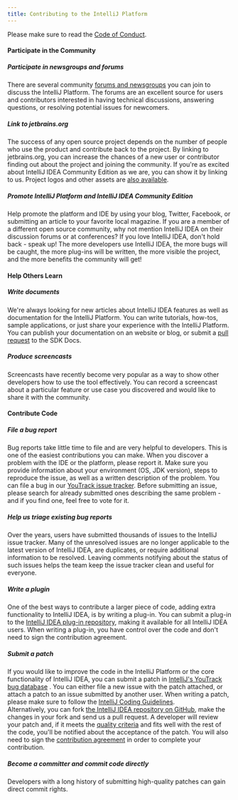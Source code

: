 ```yaml
---
title: Contributing to the IntelliJ Platform
---
```

<!-- Copyright 2000-2020 JetBrains s.r.o. and other contributors. Use of this source code is governed by the Apache 2.0 license that can be found in the LICENSE file. -->

Please make sure to read the [Code of Conduct](../CODE_OF_CONDUCT.md).

#### Participate in the Community

##### Participate in newsgroups and forums  
There are several community [forums and newsgroups](https://intellij-support.jetbrains.com/hc/en-us/community/topics) you can join to discuss the IntelliJ Platform. The forums are an excellent source for users and contributors interested in having technical discussions, answering questions, or resolving potential issues for newcomers.

##### Link to jetbrains.org
The success of any open source project depends on the number of people who use the product and contribute back to the project. By linking to jetbrains.org, you can increase the chances of a new user or contributor finding out about the project and joining the community. If you're as excited about IntelliJ IDEA Community Edition as we are, you can show it by linking to us. Project logos and other assets are [also available](https://www.jetbrains.com/company/press/).

##### Promote IntelliJ Platform and IntelliJ IDEA Community Edition  
Help promote the platform and IDE by using your blog, Twitter, Facebook, or submitting an article to your favorite local magazine. If you are a member of a different open source community, why not mention IntelliJ IDEA on their discussion forums or at conferences? If you love IntelliJ IDEA, don't hold back - speak up! The more developers use IntelliJ IDEA, the more bugs will be caught, the more plug-ins will be written, the more visible the project, and the more benefits the community will get!

#### Help Others Learn

##### Write documents  
We're always looking for new articles about IntelliJ IDEA features as well as documentation for the IntelliJ Platform. You can write tutorials, how-tos, sample applications, or just share your experience with the IntelliJ Platform. You can publish your documentation on an website or blog, or submit a [pull request](/CONTRIBUTING.md) to the SDK Docs.

##### Produce screencasts  
Screencasts have recently become very popular as a way to show other developers how to use the tool effectively. You can record a screencast about a particular feature or use case you discovered and would like to share it with the community.

#### Contribute Code

##### File a bug report  
Bug reports take little time to file and are very helpful to developers. This is one of the easiest contributions you can make. When you discover a problem with the IDE or the platform, please report it. Make sure you provide information about your environment (OS, JDK version), steps to reproduce the issue, as well as a written description of the problem. You can file a bug in our [YouTrack issue tracker](https://youtrack.jetbrains.com/issues/IDEA).
Before submitting an issue, please search for already submitted ones describing the same problem - and if you find one, feel free to vote for it.

##### Help us triage existing bug reports  
Over the years, users have submitted thousands of issues to the IntelliJ issue tracker. Many of the unresolved issues are no longer applicable to the latest version of IntelliJ IDEA, are duplicates, or require additional information to be resolved. Leaving comments notifying about the status of such issues helps the team keep the issue tracker clean and useful for everyone.

##### Write a plugin  
One of the best ways to contribute a larger piece of code, adding extra functionality to IntelliJ IDEA, is by writing a plug-in. You can submit a plug-in to the [IntelliJ IDEA plug-in repository](https://plugins.jetbrains.com/), making it available for all IntelliJ IDEA users. When writing a plug-in, you have control over the code and don't need to sign the contribution agreement. 

##### Submit a patch  
If you would like to improve the code in the IntelliJ Platform or the core functionality of IntelliJ IDEA, you can submit a patch in [IntelliJ's YouTrack bug database](https://youtrack.jetbrains.com/issues/IDEA) . You can either file a new issue with the patch attached, or attach a patch to an issue submitted by another user. When writing a patch, please make sure to follow the [IntelliJ Coding Guidelines](intellij_coding_guidelines.md).  
Alternatively, you can fork [the IntelliJ IDEA repository on GitHub](https://github.com/JetBrains/intellij-community), make the changes in your fork and send us a pull request.
A developer will review your patch and, if it meets the [quality criteria](intellij_coding_guidelines.md) and fits well with the rest of the code, you'll be notified about the acceptance of the patch. You will also need to sign the [contribution agreement](https://www.jetbrains.org/display/IJOS/Contributor+Agreement) in order to complete your contribution.

##### Become a committer and commit code directly
Developers with a long history of submitting high-quality patches can gain direct commit rights.
